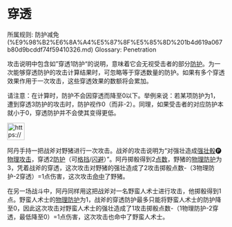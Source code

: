 # 穿透

所属规则: 防护减免 (%E9%98%B2%E6%8A%A4%E5%87%8F%E5%85%8D%201b4d619a067b80d9bcddf74f59410326.md)
Glossary: Penetration

攻击说明中包含如”穿透1防护“的说明，意味着它会无视受击者的部分[防护](%E9%98%B2%E6%8A%A4%201b3d619a067b806e8bd4c7265f5a00fa.md)。为一次能够穿透防护的攻击计算结果时，可忽略等于穿透数量的防护。如果有多个穿透效果作用于一次攻击，这些穿透效果的数额将会累加。

请注意：在计算时，防护不会因穿透而降至0以下。举例来说：若某项防护为1，遭到穿透3防护的攻击时，防护视作0（而非-2）。同理，如果受击者的对应防护本就小于0，穿透防护并不会使其变得更低。

<aside>
<img src="https://www.notion.so/icons/preview_lightgray.svg" alt="https://www.notion.so/icons/preview_lightgray.svg" width="40px" />

阿丹手持一把战斧对野猪进行一次攻击。战斧的攻击说明为“对强壮造成[强壮骰](%E5%BC%BA%E5%A3%AE%E9%AA%B0%201b3d619a067b806094ebcc0abdf4ba13.md)🅟[物理攻击](%E7%89%A9%E7%90%86%E6%94%BB%E5%87%BB%201b4d619a067b801e990cfa56185bd47c.md)，穿透2[防护](%E9%98%B2%E6%8A%A4%201b3d619a067b806e8bd4c7265f5a00fa.md)（可[格挡](%E6%A0%BC%E6%8C%A1%201b4d619a067b803faa0fe2c3dd8fedee.md)/[闪避](%E9%97%AA%E9%81%BF%201b4d619a067b802bac11faba310fa6c8.md)）”。阿丹掷骰得到2[点数](%E7%82%B9%E6%95%B0%201b3d619a067b806ebe79e7eaae471228.md)，野猪的[物理防护](%E7%89%A9%E7%90%86%E9%98%B2%E6%8A%A4%201b3d619a067b80c19591fe2842823469.md)为3，凭着战斧的穿透，这次攻击对野猪的强壮造成了2攻击掷骰点数-（3物理防护-2穿透）=1点伤害，这次攻击[命中](%E5%91%BD%E4%B8%AD%201b4d619a067b805b9ae6f266211ce9d3.md)了野猪。

在另一场战斗中，阿丹同样用这把战斧对一名野蛮人术士进行攻击，他掷骰得到1点。野蛮人术士的[物理防护](%E7%89%A9%E7%90%86%E9%98%B2%E6%8A%A4%201b3d619a067b80c19591fe2842823469.md)为1，战斧的穿透防护最多只能将野蛮人术士的防护降至0，因此这次攻击对野蛮人术士的强壮造成了1攻击掷骰点数-（1物理防护-2穿透，最低降至0）=1点伤害，这次攻击也命中了野蛮人术士。

</aside>